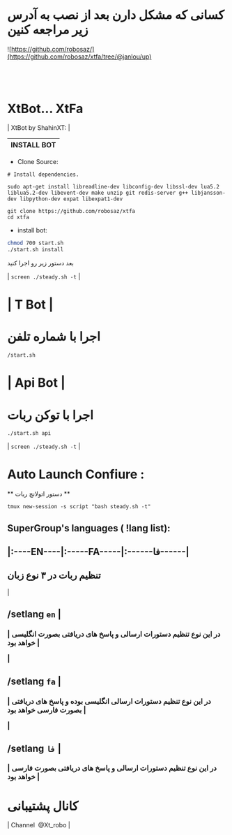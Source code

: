 # کسانی که مشکل دارن بعد از نصب به آدرس زیر مراجعه کنین 

![https://github.com/robosaz/](https://github.com/robosaz/xtfa/tree/@janlou/up)


##  <h1>  XtBot... XtFa

| XtBot by ShahinXT: |



| INSTALL BOT |
|:-----------------------|
- <p align="left">Clone Source:
```
# Install dependencies.

sudo apt-get install libreadline-dev libconfig-dev libssl-dev lua5.2 liblua5.2-dev libevent-dev make unzip git redis-server g++ libjansson-dev libpython-dev expat libexpat1-dev
```

```
git clone https://github.com/robosaz/xtfa
cd xtfa
```
- <p align="left">install bot:
```sh
chmod 700 start.sh
./start.sh install
```
بعد دستور زیر رو اجرا کنید


| `screen ./steady.sh -t` |



# | T Bot |
# اجرا با شماره تلفن
```
/start.sh
```

# | Api Bot |
# اجرا با توکن ربات  


```
./start.sh api

```



| `screen ./steady.sh -t` |


# Auto Launch Confiure :

**  دستور اتولانچ ربات  **
```
tmux new-session -s script "bash steady.sh -t"
```




## SuperGroup's languages ( !lang list):

<h2>|:----EN----|:-----FA-----|:------فا------|</h2>


## تنظیم ربات در ۳ نوع زبان

| <h2>/setlang `en`
| <h3>| در این نوع تنظیم دستورات ارسالی و پاسخ های دریافتی بصورت انگلیسی خواهد بود |

| <h2>/setlang `fa` 
| <h3>| در این نوع تنظیم دستورات ارسالی انگلیسی بوده و پاسخ های دریافتی بصورت فارسی خواهد بود |

| <h2>/setlang `فا` 
| <h3>| در این نوع تنظیم دستورات ارسالی و پاسخ های دریافتی بصورت فارسی خواهد بود |


 
# کانال پشتیبانی  

| Channel  @Xt_robo |
